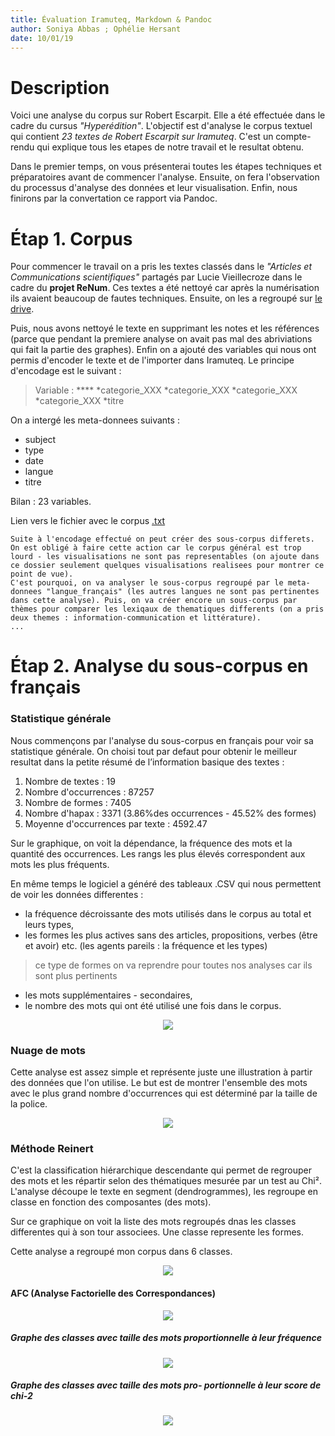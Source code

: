 ```yaml
---
title: Évaluation Iramuteq, Markdown & Pandoc
author: Soniya Abbas ; Ophélie Hersant
date: 10/01/19
---
```


# Description 

Voici une analyse du corpus sur Robert Escarpit. Elle a été effectuée dans le cadre du cursus _"Hyperédition"_. L'objectif est d'analyse le corpus textuel qui contient _23 textes de Robert Escarpit sur Iramuteq_. C'est un compte-rendu qui explique tous les etapes de notre travail et le resultat obtenu.

Dans le premier temps, on vous présenterai toutes les étapes techniques et préparatoires avant de commencer l'analyse. Ensuite, on fera l'observation du processus d'analyse des données et leur visualisation. Enfin, nous finirons par la convertation ce rapport via Pandoc.

# Étap 1. Corpus 

Pour commencer le travail on a pris les textes classés dans le _"Articles et Communications scientifiques"_ partagés par Lucie Vieillecroze dans le cadre du **projet ReNum**. Ces textes a été nettoyé car après la numérisation ils avaient beaucoup de fautes techniques. Ensuite, on les a regroupé sur [le drive](https://drive.google.com/drive/u/0/folders/1Q9XiPuiUL8RnBsatS2sW_-IMrQ7uD2aX).

Puis, nous avons nettoyé le texte en supprimant les notes et les références (parce que pendant la premiere analyse on avait pas mal des abriviations qui fait la partie des graphes). Enfin on a ajouté des variables qui nous ont permis d'encoder le texte et de l'importer dans Iramuteq. Le principe d'encodage est le suivant :

> Variable : **** *categorie_XXX *categorie_XXX *categorie_XXX *categorie_XXX 
             *titre

On a intergé les meta-donnees suivants :
- subject
- type
- date
- langue
- titre

Bilan : 23 variables.

Lien vers le fichier avec le corpus [.txt](https://github.com/soniyabbas/Analyse/blob/master/textes_corrigés_corpus_Escarpit.txt)

~~~~
Suite à l'encodage effectué on peut créer des sous-corpus differets. On est obligé à faire cette action car le corpus général est trop lourd - les visualisations ne sont pas representables (on ajoute dans ce dossier seulement quelques visualisations realisees pour montrer ce point de vue). 
C'est pourquoi, on va analyser le sous-corpus regroupé par le meta-donnees "langue_français" (les autres langues ne sont pas pertinentes dans cette analyse). Puis, on va créer encore un sous-corpus par thèmes pour comparer les lexiqaux de thematiques differents (on a pris deux themes : information-communication et littérature).
...
~~~~

# Étap 2. Analyse du sous-corpus en français

### Statistique générale

Nous commençons par l'analyse du sous-corpus en français pour voir sa statistique générale. On choisi tout par defaut pour obtenir le meilleur resultat dans la petite résumé de l’information basique des textes :

1. Nombre de textes : 19
2. Nombre d'occurrences : 87257
3. Nombre de formes : 7405
4. Nombre d'hapax : 3371 (3.86%des occurrences - 45.52% des formes)
5. Moyenne d'occurrences par texte : 4592.47

Sur le graphique, on voit la dépendance, la fréquence des mots et la quantité des occurrences. Les rangs les plus élevés correspondent aux mots les plus fréquents. 

En même temps le logiciel a généré des tableaux .CSV qui nous permettent de voir les données differentes : 
- la fréquence décroissante des mots utilisés dans le corpus au total et leurs types,
- les formes les plus actives sans des articles, propositions, verbes (être et avoir) etc. (les agents pareils : la fréquence et les types)

>ce type de formes on va reprendre pour toutes nos analyses car ils sont plus pertinents

- les mots supplémentaires - secondaires,
- le nombre des mots qui ont été utilisé une fois dans le corpus.

<p align="center">
  <img src="https://github.com/soniyabbas/Analyse/blob/master/images/statistique_generale.png">
</p>

### Nuage de mots

Cette analyse est assez simple et représente juste une illustration à partir des données que l'on utilise. Le but est de montrer l'ensemble des mots avec le plus grand nombre d'occurrences qui est déterminé par la taille de la police.

<p align="center">
  <img src="https://github.com/soniyabbas/Analyse/blob/master/images/nuage_1.png">
</p>

### Méthode Reinert

C'est la classification hiérarchique descendante qui permet de regrouper des mots et les répartir selon des thématiques mesurée par un test au Chi². L'analyse découpe le texte en segment (dendrogrammes), les regroupe en classe en fonction des composantes (des mots).

Sur ce graphique on voit la liste des mots regroupés dnas les classes differentes qui à son tour associees. Une classe represente les formes.

Cette analyse a regroupé mon corpus dans 6 classes. 

<p align="center">
  <img src="https://github.com/soniyabbas/Analyse/blob/master/images/dendrogramme_fr.png">
</p>

#### AFC (Analyse Factorielle des Correspondances)

<p align="center">
  <img src="https://github.com/soniyabbas/Analyse/blob/master/images/fr_frequence.png">
</p>

##### Graphe des classes avec taille des mots proportionnelle à leur fréquence

<p align="center">
  <img src="https://github.com/soniyabbas/Analyse/blob/master/images/graph_afc_frequence.png">
</p>

##### Graphe des classes avec taille des mots pro- portionnelle à leur score de chi-2 

<p align="center">
  <img src="https://github.com/soniyabbas/Analyse/blob/master/images/graph_afc_chi2.png">
</p>

